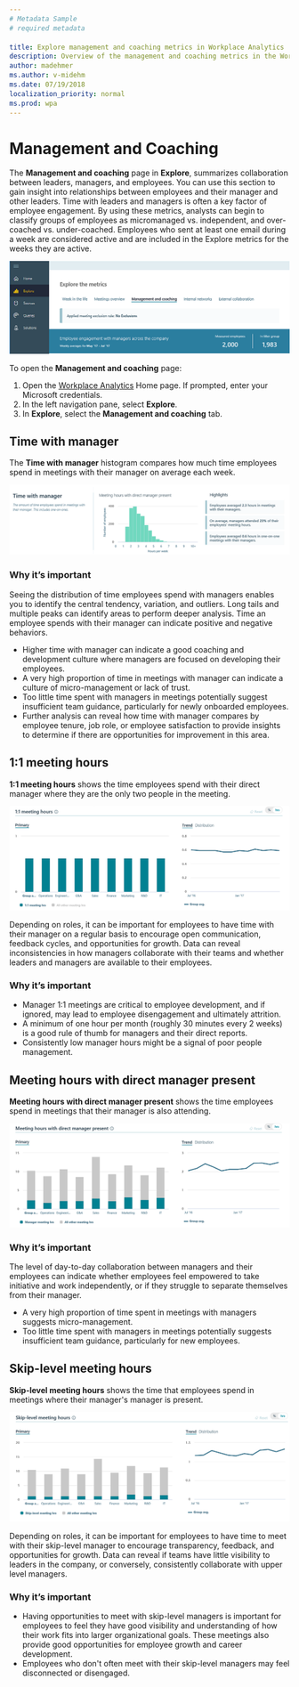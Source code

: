 ```yaml
---
# Metadata Sample
# required metadata

title: Explore management and coaching metrics in Workplace Analytics
description: Overview of the management and coaching metrics in the Workplace Analytics Explore page.
author: madehmer
ms.author: v-midehm
ms.date: 07/19/2018
localization_priority: normal 
ms.prod: wpa
---
```

# Management and Coaching

The **Management and coaching** page in **Explore**, summarizes collaboration between leaders, managers, and employees. You can use this section to gain insight into relationships between employees and their manager and other leaders. Time with leaders and managers is often a key factor of employee engagement. By using these metrics, analysts can begin to classify groups of employees as micromanaged vs. independent, and over-coached vs. under-coached. Employees who sent at least one email during a week are considered active and are included in the Explore metrics for the weeks they are active.

![Management and coaching](../images/WpA/Use/management-coaching-overview.png)

To open the **Management and coaching** page:

1. Open the [Workplace Analytics](https://workplaceanalytics.office.com) Home page. If prompted, enter your Microsoft credentials.
2. In the left navigation pane, select **Explore**.
3. In **Explore**, select the **Management and coaching** tab.

## Time with manager

The **Time with manager** histogram compares how much time employees spend in meetings with their manager on average each week.

![Time with manager](../images/WpA/Use/time-with-manager-explore-metrics.png)

### Why it’s important

Seeing the distribution of time employees spend with managers enables you to identify the central tendency, variation, and outliers. Long tails and multiple peaks can identify areas to perform deeper analysis. Time an employee spends with their manager can indicate positive and negative behaviors. 

* Higher time with manager can indicate a good coaching and development culture where managers are focused on developing their employees.
* A very high proportion of time in meetings with manager can indicate a culture of micro-management or lack of trust.
* Too little time spent with managers in meetings potentially suggest insufficient team guidance, particularly for newly onboarded employees.
* Further analysis can reveal how time with manager compares by employee tenure, job role, or employee satisfaction to provide insights to determine if there are opportunities for improvement in this area.

## 1:1 meeting hours

**1:1 meeting hours** shows the time employees spend with their direct manager where they are the only two people in the meeting.

![1:1 meeting hours](../images/WpA/Use/1-1-meeting-hours-explore-data.png)

Depending on roles, it can be important for employees to have time with their manager on a regular basis to encourage open communication, feedback cycles, and opportunities for growth. Data can reveal inconsistencies in how managers collaborate with their teams and whether leaders and managers are available to their employees.

### Why it’s important

* Manager 1:1 meetings are critical to employee development, and if ignored, may lead to employee disengagement and ultimately attrition.
* A minimum of one hour per month (roughly 30 minutes every 2 weeks) is a good rule of thumb for managers and their direct reports.
* Consistently low manager hours might be a signal of poor people management.

## Meeting hours with direct manager present

**Meeting hours with direct manager present** shows the time employees spend in meetings that their manager is also attending.

![Meeting hours with direct manager present](../images/WpA/Use/meeting-with-direct-manager-explore-metrics.png)

### Why it’s important

The level of day-to-day collaboration between managers and their employees can indicate whether employees feel empowered to take initiative and work independently, or if they struggle to separate themselves from their manager.
* A very high proportion of time spent in meetings with managers suggests micro-management.
* Too little time spent with managers in meetings potentially suggests insufficient team guidance, particularly for new employees.

## Skip-level meeting hours

**Skip-level meeting hours** shows the time that employees spend in meetings where their manager's manager is present.

![Skip-level meeting hours](../images/WpA/Use/skip-level-meeting-hours-explore-metrics.png)

Depending on roles, it can be important for employees to have time to meet with their skip-level manager to encourage transparency, feedback, and opportunities for growth. Data can reveal if teams have little visibility to leaders in the company, or conversely, consistently collaborate with upper level managers.

### Why it’s important

* Having opportunities to meet with skip-level managers is important for employees to feel they have good visibility and understanding of how their work fits into larger organizational goals. These meetings also provide good opportunities for employee growth and career development.
* Employees who don't often meet with their skip-level managers may feel disconnected or disengaged.